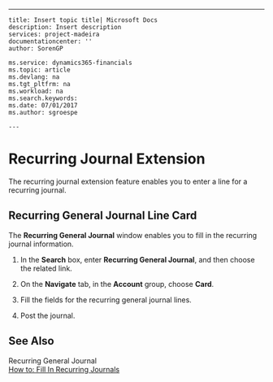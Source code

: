 ---
    title: Insert topic title| Microsoft Docs
    description: Insert description
    services: project-madeira
    documentationcenter: ''
    author: SorenGP

    ms.service: dynamics365-financials
    ms.topic: article
    ms.devlang: na
    ms.tgt_pltfrm: na
    ms.workload: na
    ms.search.keywords:
    ms.date: 07/01/2017
    ms.author: sgroespe

    ---
# Recurring Journal Extension
The recurring journal extension feature enables you to enter a line for a recurring journal.  
  
## Recurring General Journal Line Card  
 The **Recurring General Journal** window enables you to fill in the recurring journal information.  
  
1.  In the **Search** box, enter **Recurring General Journal**, and then choose the related link.  
  
2.  On the **Navigate** tab, in the **Account** group, choose **Card**.  
  
3.  Fill the fields for the recurring general journal lines.  
  
4.  Post the journal.  
  
## See Also  
 Recurring General Journal   
 [How to: Fill In Recurring Journals](../FullExperience/how-to-fill-in-recurring-journals.md)